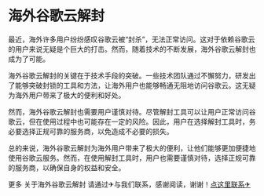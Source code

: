 # 海外谷歌云解封

最近，海外许多用户纷纷感叹谷歌云被“封杀”，无法正常访问。这对于依赖谷歌云的用户来说无疑是个巨大的打击。然而，随着技术的不断发展，海外谷歌云解封也成为了可能。

海外谷歌云解封的关键在于技术手段的突破。一些技术团队通过不懈努力，研发出了能够突破封锁的工具和方法，让海外用户也能够畅通无阻地访问谷歌云。这无疑为海外用户带来了极大的便利和好处。

然而，海外谷歌云解封也需要用户谨慎对待。尽管解封工具可以让用户正常访问谷歌云，但在使用过程中也可能存在一定的风险。因此，用户在选择解封工具时，务必要选择正规可靠的服务商，以免造成不必要的损失。

总的来说，海外谷歌云解封为海外用户带来了极大的便利，让他们能够更加便捷地使用谷歌云服务。然而，在使用解封工具时，用户也需要谨慎对待，选择正规可靠的服务商，以确保自身的权益和安全。

更多 关于海外谷歌云解封 请通过✈与我们联系，感谢阅读，谢谢！[点这里联系✈](https://acc.k02.cc)